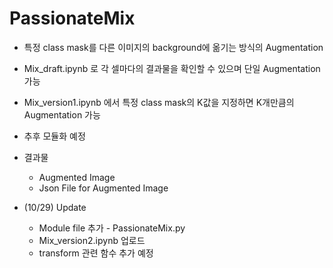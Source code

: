 # PassionateMix

* 특정 class mask를 다른 이미지의 background에 옮기는 방식의 Augmentation
* Mix_draft.ipynb 로 각 셀마다의 결과물을 확인할 수 있으며 단일 Augmentation 가능
* Mix_version1.ipynb 에서 특정 class mask의 K값을 지정하면 K개만큼의  Augmentation 가능
* 추후 모듈화 예정
* 결과물
  * Augmented Image
  * Json File for Augmented Image



* (10/29) Update
  * Module file 추가 - PassionateMix.py
  * Mix_version2.ipynb 업로드
  * transform 관련 함수 추가 예정
